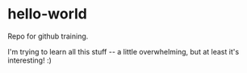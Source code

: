 # hello-world
Repo for github training.

I'm trying to learn all this stuff -- a little overwhelming, but at least it's interesting! :)
